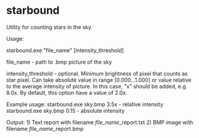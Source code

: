 # starbound
Utility for counting stars in the sky.

Usage:

starbound.exe "file_name" [intensity_threshold]

file_name - path to .bmp picture of the sky

intensity_threshold - optional. Minimum brightness of pixel
 that counts as star pixel. Can take absolute value in range [0.000...1.000]
 or value relative to the average intensity of picture. In this case,
 "x" should be added, e.g. 8.0x. By default, this option have a value of 2.0x.
 
Example usage:
starbound.exe sky.bmp 3.5x - relative intensity
starbound.exe sky.bmp 0.15 - absolute intensity

Output:
	1) Text report with filename *file_name*_report.txt
	2) BMP image with filename *file_name*_report.bmp



